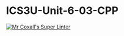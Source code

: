 # ICS3U-Unit-6-03-CPP

[![Mr Coxall's Super Linter](https://github.com/Johanna-liu16/ICS3U-Unit-6-03-CPP/workflows/Mr%20Coxall's%20Super%20Linter/badge.svg)](https://github.com/Johanna-liu16/ICS3U-Unit-6-03-CPP/actions/)
